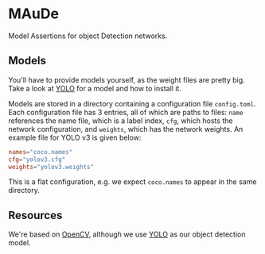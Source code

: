 # MAuDe

Model Assertions for object Detection networks.

## Models

You'll have to provide models yourself, as the weight files are pretty big. Take a look at [YOLO](https://www.pjreddie.com/darknet/yolo/) for a model and how to install it.

Models are stored in a directory containing a configuration file `config.toml`. Each configuration file has 3 entries, all of which are paths to files: `name` references the name file, which is a label index, `cfg`, which hosts the network configuration, and `weights`, which has the network weights. An example file for YOLO v3 is given below:

```toml
names="coco.names"
cfg="yolov3.cfg"
weights="yolov3.weights"
```

This is a flat configuration, e.g. we expect `coco.names` to appear in the same directory.

## Resources

We're based on [OpenCV](https://docs.opencv.org/3.0-beta/doc/py_tutorials/py_tutorials.html), although we use [YOLO](https://www.pjreddie.com/darknet/yolo/) as our object detection model.
